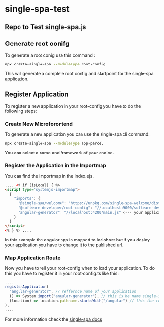 # single-spa-test

## Repo to Test single-spa.js

## Generate root conifg

To generate a root conig use this command :

```bash
npx create-single-spa --moduleType root-config
```

This will generate a complete root config and startpoint for the single-spa application.

## Register Application

To register a new application in your root-config you have to do the following steps:

### Create New Microforontend

To generate a new application you can use the single-spa cli command:

```bash
npx create-single-spa --moduleType app-parcel
```

You can select a name and framework of your choice.

### Register the Application in the Importmap

You can find the importmap in the index.ejs.

```html
.... <% if (isLocal) { %>
<script type="systemjs-importmap">
  {
    "imports": {
      "@single-spa/welcome": "https://unpkg.com/single-spa-welcome/dist/single-spa-welcome.js",
      "@software-developer/root-config": "//localhost:9000/software-developer-root-config.js",
      "angular-generator": "//localhost:4200/main.js" <--- your application!
    }
  }
</script>
<% } %> ....
```

In this example the angular app is mapped to loclahost but if you deploy your application you have to change it to the published url.

### Map Application Route

Now you have to tell your root-config when to load your application.
To do this you have to register it in your root-config.ts like this:

```typescript
....
registerApplication(
  "angular-generator", // reffernce name of your application
  () => System.import("angular-generator"), // this is he name single-spa searches in your importmap
  (location) => location.pathname.startsWith("/angular") // this the route for your application
);
....
```

For more information check the [single-spa docs](https://single-spa.js.org/docs/getting-started-overview#quick-start)
